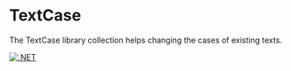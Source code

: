 # TextCase

The TextCase library collection helps changing the cases of existing texts.

[![.NET](https://github.com/ottorinobruni/TextCase/actions/workflows/textcase-tests.yml/badge.svg)](https://github.com/ottorinobruni/TextCase/actions/workflows/textcase-tests.yml)
